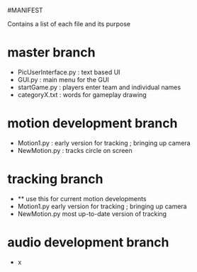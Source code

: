 #MANIFEST

Contains a list of each file and its purpose
# master branch
* PicUserInterface.py : text based UI
* GUI.py : main menu for the GUI
* startGame.py : players enter team and individual names
* categoryX.txt : words for gameplay drawing

# motion development branch
* Motion1.py : early version for tracking ; bringing up camera
* NewMotion.py : tracks circle on screen

# tracking branch 
* ** use this for current motion developments
* Motion1.py early version for tracking ; bringing up camera
* NewMotion.py most up-to-date version of tracking

# audio development branch
* x
